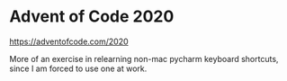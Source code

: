 # Advent of Code 2020

https://adventofcode.com/2020

More of an exercise in relearning non-mac pycharm keyboard shortcuts, since I am forced to use one at work. 
